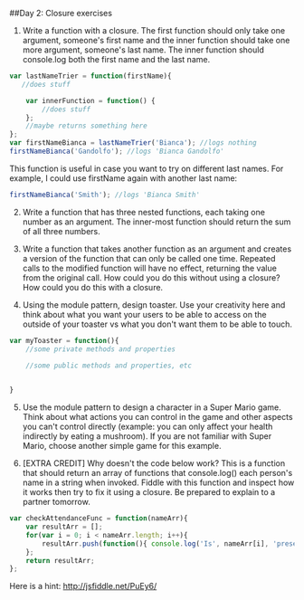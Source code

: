 ##Day 2: Closure exercises
1. Write a function with a closure. The first function should only take one argument, someone's first name and the inner function should take one more argument, someone's last name. The inner function should console.log both the first name and the last name.
```javascript
var lastNameTrier = function(firstName){
   //does stuff

    var innerFunction = function() { 
        //does stuff
    };
    //maybe returns something here
};
var firstNameBianca = lastNameTrier('Bianca'); //logs nothing
firstNameBianca('Gandolfo'); //logs 'Bianca Gandolfo' 
```      
This function is useful in case you want to try on different last names. For example, I could use firstName again with another last name:

```javascript
firstNameBianca('Smith'); //logs 'Bianca Smith'
```
2. Write a function that has three nested functions, each taking one number as an argument. The inner-most function should return the sum of all three numbers.

3. Write a function that takes another function as an argument and creates a version of the function that can only be called one time. Repeated calls to the modified function will have no effect, returning the value from the original call. How could you do this without using a closure? How could you do this with a closure. 

4. Using the module pattern, design toaster. Use your creativity here and think about what you want your users to be able to access on the outside of your toaster vs what you don't want them to be able to touch.
		
```javascript
var myToaster = function(){
    //some private methods and properties
    
    //some public methods and properties, etc


}
```


5. Use the module pattern to design a character in a Super Mario game. Think about what actions you can control in the game and other aspects you can't control directly (example:  you can only affect your health indirectly by eating a mushroom). If you are not familiar with Super Mario, choose another simple game for this example.

6. [EXTRA CREDIT] Why doesn't the code below work? This is a function that should return an array of functions that console.log() each person's name in a string when invoked. Fiddle with this function and inspect how it works then try to fix it using a closure. Be prepared to explain to a partner tomorrow. 

```javascript
var checkAttendanceFunc = function(nameArr){
	var resultArr = [];
	for(var i = 0; i < nameArr.length; i++){
		resultArr.push(function(){ console.log('Is', nameArr[i], 'present?', i)})
	};
	return resultArr;
};
```
Here is a hint: http://jsfiddle.net/PuEy6/
